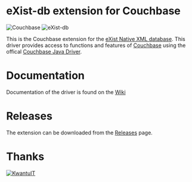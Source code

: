 # eXist-db extension for Couchbase

![Couchbase](https://upload.wikimedia.org/wikipedia/en/archive/6/67/20130321214116!Couchbase,_Inc._official_logo.png)
![eXist-db](http://exist-db.org/exist/apps/homepage/resources/img/existdb.gif)

This is the Couchbase extension for the [eXist Native XML database](http://www.exist-db.org). This driver provides access to functions and features of [Couchbase](http://www.couchbase.com) using the offical [Couchbase Java Driver](https://github.com/couchbase/couchbase-java-client).

# Documentation 

Documentation of the driver is found on the [Wiki](../../wiki)

# Releases

The extension can be downloaded from the [Releases](../../releases) page.


# Thanks

[![KwantuIT](http://static1.squarespace.com/static/5555daace4b0bd68287c4b64/t/5555de47e4b009369bb56958/1436367788205/?format=150w)](http://kwantu.net)
